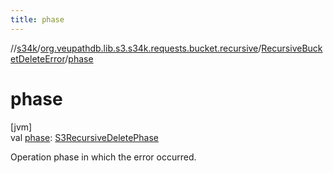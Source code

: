 ```yaml
---
title: phase
---
```

//[s34k](../../../index.html)/[org.veupathdb.lib.s3.s34k.requests.bucket.recursive](../index.html)/[RecursiveBucketDeleteError](index.html)/[phase](phase.html)



# phase



[jvm]\
val [phase](phase.html): [S3RecursiveDeletePhase](../-s3-recursive-delete-phase/index.html)



Operation phase in which the error occurred.





